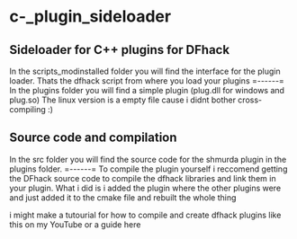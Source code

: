# c-_plugin_sideloader
## Sideloader for C++ plugins for DFhack

In the scripts_modinstalled folder you will find the interface for the plugin loader. Thats the dfhack script from where you load your plugins =------=
In the plugins folder you will find a simple plugin (plug.dll for windows and plug.so) The linux version is a empty file cause i didnt bother cross-compiling :)

## Source code and compilation 

In the src folder you will find the source code for the shmurda plugin in the plugins folder. =------=
To compile the plugin yourself i reccomend getting the DFhack source code to compile the dfhack libraries and link them in your plugin. What i did is i added the plugin where the other plugins were and just added it to the cmake file and rebuilt the whole thing

i might make a tutourial for how to compile and create dfhack plugins like this on my YouTube or a guide here
